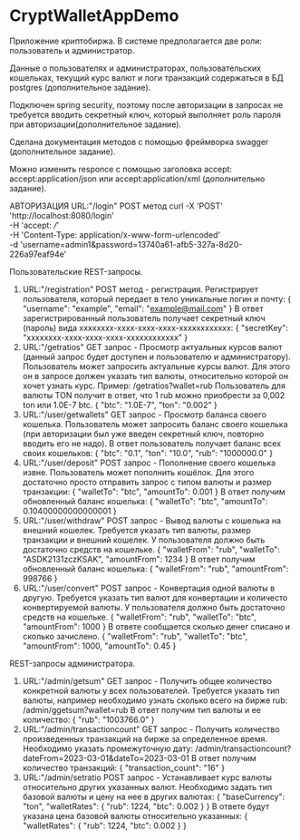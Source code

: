 # CryptWalletAppDemo
Приложение криптобиржа. В системе предполагается две роли: пользователь и администратор.

Данные о пользователях и администраторах, пользовательских кошельках, текущий курс валют и логи транзакций содержаться в БД postgres (дополнительное задание).

Подключен spring security, поэтому после авторизации в запросах не требуется вводить секретный ключ, который выполняет роль пароля при авторизации(дополнительное задание).


Сделана документация методов с помощью фреймворка swagger (дополнительное задание).

Можно изменить responce с помощью заголовка accept: accept:application/json или accept:application/xml (дополнительно задание).

АВТОРИЗАЦИЯ URL:"/login" POST метод 
curl -X 'POST' \
  'http://localhost:8080/login' \
  -H 'accept: */*' \
  -H 'Content-Type: application/x-www-form-urlencoded' \
  -d 'username=admin1&password=13740a61-afb5-327a-8d20-226a97eaf94e'

Пользовательские REST-запросы.
1. URL:"/registration" POST метод - регистрация. Регистрирует пользователя, который передает в тело уникальные логин и почту:
{
  "username": "example",
  "email": "example@mail.com"
}
В ответ зарегистрированный пользователь получает секретный ключ (пароль) вида xxxxxxxx-xxxx-xxxx-xxxx-xxxxxxxxxxxx:
{
  "secretKey": "xxxxxxxx-xxxx-xxxx-xxxx-xxxxxxxxxxxx"
}
2. URL:"/getratios" GET запрос - Просмотр актуальных курсов валют (данный запрос будет доступен и пользователю и администратору).
Пользователь может запросить актуальные курсы валют. Для этого он в запросе должен указать тип валюты, относительно которой он хочет узнать курс. 
Пример: /getratios?wallet=rub
Пользователь для валюты TON получит в ответ, что 1 rub можно приобрести за 0,002 ton или 1.0E-7 btc.
{
  "btc": "1.0E-7",
  "ton": "0.002"
}
3. URL:"/user/getwallets" GET запрос - Просмотр баланса своего кошелька.
Пользователь может запросить баланс своего кошелька (при авторизации был уже введен секретный ключ, повторно вводить его не надо).
В ответ пользователь получает баланс всех своих кошельков:
{
  "btc": "0.1",
  "ton": "10.0",
  "rub": "1000000.0"
}
4. URL:"/user/deposit" POST запрос - Пополнение своего кошелька извне.
Пользователь может пополнить кошёлок. Для этого достаточно просто отправить запрос с типом валюты и размер транзакции:
{
  "walletTo": "btc",
  "amountTo": 0.001
}
В ответ получим обновленный баланс кошелька:
{
  "walletTo": "btc",
  "amountTo": 0.10400000000000001
}
5. URL:"/user/withdraw" POST запрос - Вывод валюты с кошелька на внешний кошелек.
Требуется указать тип валюты, размер транзакции и внешний кошелек. У пользователя должно быть достаточно средств на кошельке.
{
  "walletFrom": "rub",
  "walletTo": "ASDK2131zczKSAK",
  "amountFrom": 1234
}
В ответ получим обновленный баланс кошелька:
{
  "walletFrom": "rub",
  "amountFrom": 998766
}
6. URL:"/user/convert" POST запрос - Конвертация одной валюты в другую.
Требуется указать тип валют для конвертации и количесто конвертируемой валюты. У пользователя должно быть достаточно средств на кошельке.
{
  "walletFrom": "rub",
  "walletTo": "btc",
  "amountFrom": 1000
}
В ответе сообщается сколько денег списано и сколько зачислено.
{
  "walletFrom": "rub",
  "walletTo": "btc",
  "amountFrom": 1000,
  "amountTo": 0.45
}


REST-запросы администратора.
1. URL:"/admin/getsum" GET запрос - Получить общее количество конкретной валюты у всех пользователей.
Требуется указать тип валюты, например необходимо узнать сколько всего на бирже rub:
/admin/ggetsum?wallet=rub
В ответ получим тип валюты и ее количество:
{
  "rub": "1003766.0"
}
2. URL:"/admin/transactioncount" GET запрос - Получить количество произведенных транзакций на бирже за определенное время.
Необходимо указать промежуточную дату: 
/admin/transactioncount?dateFrom=2023-03-01&dateTo=2023-03-01
В ответ получим количество транзакций:
{
  "transaction_count": "16"
}
3. URL:"/admin/setratio POST запрос - Устанавливает курс валюты относительно других указанных валют.
Необходимо задать тип базовой валюты и цену на нее в других валютах:
{
  "baseCurrency": "ton",
  "walletRates": {
    "rub": 1224,
    "btc": 0.002
  }
}
В ответе будут указана цена базовой валюты относительно указанных:
{
  "walletRates": {
    "rub": 1224,
    "btc": 0.002
  }
}


